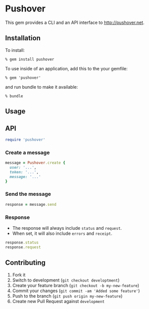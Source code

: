 # Pushover

This gem provides a CLI and an API interface to http://pushover.net.

## Installation

To install:

    % gem install pushover

To use inside of an application, add this to the your gemfile:

    % gem 'pushover'

and run bundle to make it available:

    % bundle

## Usage

## API

```ruby
require 'pushover'
```

### Create a message

```ruby
message = Pushover.create {
  user: '...',
  token: '...',
  message: '...'
}
```

### Send the message

```ruby
response = message.send
```

### Response

- The response will always include `status` and `request`.
- When set, it will also include `errors` and `receipt`.

```ruby
response.status
response.request
```


## Contributing

1. Fork it
2. Switch to development (`git checkout developtment`)
3. Create your feature branch (`git checkout -b my-new-feature`)
4. Commit your changes (`git commit -am 'Added some feature'`)
5. Push to the branch (`git push origin my-new-feature`)
6. Create new Pull Request against `development`

